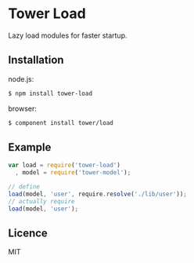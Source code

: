 # Tower Load

Lazy load modules for faster startup.

## Installation

node.js:

```bash
$ npm install tower-load
```

browser:

```bash
$ component install tower/load
```

## Example

```js
var load = require('tower-load')
  , model = require('tower-model');

// define
load(model, 'user', require.resolve('./lib/user'));
// actually require
load(model, 'user');
```

## Licence

MIT